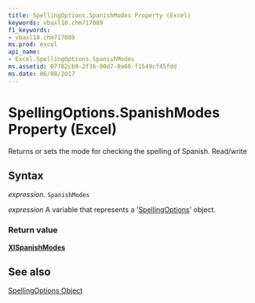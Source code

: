 ```yaml
---
title: SpellingOptions.SpanishModes Property (Excel)
keywords: vbaxl10.chm717089
f1_keywords:
- vbaxl10.chm717089
ms.prod: excel
api_name:
- Excel.SpellingOptions.SpanishModes
ms.assetid: 07782cb9-2f36-00d7-0a66-f1549cf45fdd
ms.date: 06/08/2017
---
```



# SpellingOptions.SpanishModes Property (Excel)

Returns or sets the mode for checking the spelling of Spanish. Read/write


## Syntax

 _expression_. `SpanishModes`

 _expression_ A variable that represents a '[SpellingOptions](Excel.SpellingOptions.md)' object.


### Return value

 **[XlSpanishModes](Excel.XlSpanishModes.md)**


## See also


[SpellingOptions Object](Excel.SpellingOptions.md)

